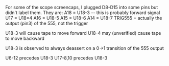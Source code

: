 For some of the scope screencaps, I plugged D8-D15 into
some pins but didn't label them. They are:
A18 = U18-3 -- this is probably forward signal
U17 = U18=4
A16 = U18-5
A15 = U18-6
A14 = U18-7
TRIG555 = actually the output (pin3) of the 555, not the trigger

U18-3 will cause tape to move forward
U18-4 may (unverified) cause tape to move backward

U18-3 is observed to always deassert on a 0->1 transition of the 555 output

U6-12 precedes U18-3
U17-8,10 precedes U18-3

